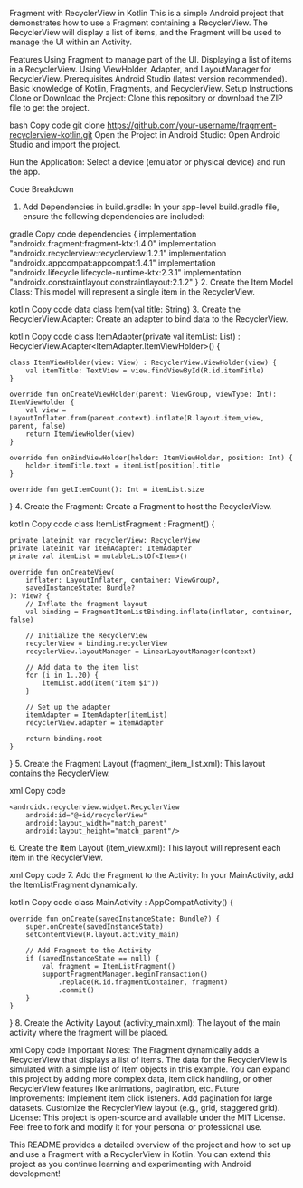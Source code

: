 Fragment with RecyclerView in Kotlin
This is a simple Android project that demonstrates how to use a Fragment containing a RecyclerView. The RecyclerView will display a list of items, and the Fragment will be used to manage the UI within an Activity.

Features
Using Fragment to manage part of the UI.
Displaying a list of items in a RecyclerView.
Using ViewHolder, Adapter, and LayoutManager for RecyclerView.
Prerequisites
Android Studio (latest version recommended).
Basic knowledge of Kotlin, Fragments, and RecyclerView.
Setup Instructions
Clone or Download the Project: Clone this repository or download the ZIP file to get the project.

bash
Copy code
git clone https://github.com/your-username/fragment-recyclerview-kotlin.git
Open the Project in Android Studio: Open Android Studio and import the project.

Run the Application: Select a device (emulator or physical device) and run the app.

Code Breakdown
1. Add Dependencies in build.gradle:
In your app-level build.gradle file, ensure the following dependencies are included:

gradle
Copy code
dependencies {
    implementation "androidx.fragment:fragment-ktx:1.4.0"
    implementation "androidx.recyclerview:recyclerview:1.2.1"
    implementation "androidx.appcompat:appcompat:1.4.1"
    implementation "androidx.lifecycle:lifecycle-runtime-ktx:2.3.1"
    implementation "androidx.constraintlayout:constraintlayout:2.1.2"
}
2. Create the Item Model Class:
This model will represent a single item in the RecyclerView.

kotlin
Copy code
data class Item(val title: String)
3. Create the RecyclerView.Adapter:
Create an adapter to bind data to the RecyclerView.

kotlin
Copy code
class ItemAdapter(private val itemList: List<Item>) : RecyclerView.Adapter<ItemAdapter.ItemViewHolder>() {

    class ItemViewHolder(view: View) : RecyclerView.ViewHolder(view) {
        val itemTitle: TextView = view.findViewById(R.id.itemTitle)
    }

    override fun onCreateViewHolder(parent: ViewGroup, viewType: Int): ItemViewHolder {
        val view = LayoutInflater.from(parent.context).inflate(R.layout.item_view, parent, false)
        return ItemViewHolder(view)
    }

    override fun onBindViewHolder(holder: ItemViewHolder, position: Int) {
        holder.itemTitle.text = itemList[position].title
    }

    override fun getItemCount(): Int = itemList.size
}
4. Create the Fragment:
Create a Fragment to host the RecyclerView.

kotlin
Copy code
class ItemListFragment : Fragment() {

    private lateinit var recyclerView: RecyclerView
    private lateinit var itemAdapter: ItemAdapter
    private val itemList = mutableListOf<Item>()

    override fun onCreateView(
        inflater: LayoutInflater, container: ViewGroup?,
        savedInstanceState: Bundle?
    ): View? {
        // Inflate the fragment layout
        val binding = FragmentItemListBinding.inflate(inflater, container, false)

        // Initialize the RecyclerView
        recyclerView = binding.recyclerView
        recyclerView.layoutManager = LinearLayoutManager(context)
        
        // Add data to the item list
        for (i in 1..20) {
            itemList.add(Item("Item $i"))
        }
        
        // Set up the adapter
        itemAdapter = ItemAdapter(itemList)
        recyclerView.adapter = itemAdapter

        return binding.root
    }
}
5. Create the Fragment Layout (fragment_item_list.xml):
This layout contains the RecyclerView.

xml
Copy code
<LinearLayout xmlns:android="http://schemas.android.com/apk/res/android"
    android:layout_width="match_parent"
    android:layout_height="match_parent"
    android:orientation="vertical">

    <androidx.recyclerview.widget.RecyclerView
        android:id="@+id/recyclerView"
        android:layout_width="match_parent"
        android:layout_height="match_parent"/>
</LinearLayout>
6. Create the Item Layout (item_view.xml):
This layout will represent each item in the RecyclerView.

xml
Copy code
<TextView xmlns:android="http://schemas.android.com/apk/res/android"
    android:id="@+id/itemTitle"
    android:layout_width="match_parent"
    android:layout_height="wrap_content"
    android:padding="16dp"
    android:textSize="16sp"/>
7. Add the Fragment to the Activity:
In your MainActivity, add the ItemListFragment dynamically.

kotlin
Copy code
class MainActivity : AppCompatActivity() {

    override fun onCreate(savedInstanceState: Bundle?) {
        super.onCreate(savedInstanceState)
        setContentView(R.layout.activity_main)

        // Add Fragment to the Activity
        if (savedInstanceState == null) {
            val fragment = ItemListFragment()
            supportFragmentManager.beginTransaction()
                .replace(R.id.fragmentContainer, fragment)
                .commit()
        }
    }
}
8. Create the Activity Layout (activity_main.xml):
The layout of the main activity where the fragment will be placed.

xml
Copy code
<FrameLayout xmlns:android="http://schemas.android.com/apk/res/android"
    android:id="@+id/fragmentContainer"
    android:layout_width="match_parent"
    android:layout_height="match_parent"/>
Important Notes:
The Fragment dynamically adds a RecyclerView that displays a list of items.
The data for the RecyclerView is simulated with a simple list of Item objects in this example.
You can expand this project by adding more complex data, item click handling, or other RecyclerView features like animations, pagination, etc.
Future Improvements:
Implement item click listeners.
Add pagination for large datasets.
Customize the RecyclerView layout (e.g., grid, staggered grid).
License:
This project is open-source and available under the MIT License. Feel free to fork and modify it for your personal or professional use.

This README provides a detailed overview of the project and how to set up and use a Fragment with a RecyclerView in Kotlin. You can extend this project as you continue learning and experimenting with Android development!
